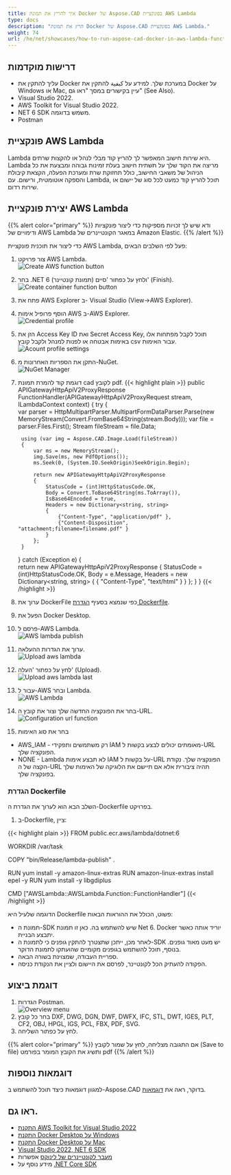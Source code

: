 ```yaml
---
title: איך להריץ את תמונת Docker של Aspose.CAD בפונקציית AWS Lambda
type: docs
description: "הרץ את תמונת Docker של Aspose.CAD בפונקציית AWS Lambda."
weight: 74
url: /he/net/showcases/how-to-run-aspose-cad-docker-in-aws-lambda-function/
---
```


## דרישות מוקדמות
- עליך להתקין את Docker במערכת שלך. למידע על كيفية להתקין את Docker על Windows או Mac, עיין בקישורים במסך "ראו גם" (See Also).
- Visual Studio 2022.
- AWS Toolkit for Visual Studio 2022.
- NET 6 SDK משמש בדוגמה.
- Postman

## פונקציית AWS Lambda

Lambda היא שירות חישוב המאפשר לך להריץ קוד מבלי לנהל או להקצות שרתים. Lambda מריצה את הקוד שלך על תשתית חישוב בעלת זמינות גבוהה ומבצעת את כל הניהול של משאבי החישוב, כולל תחזוקת שרת ומערכת הפעלה, הקצאת קיבולת והספקה אוטומטית, ורישום. עם Lambda, תוכל להריץ קוד כמעט לכל סוג של יישום או שירות רדום.

## יצירת פונקציית AWS Lambda

{{% alert color="primary" %}} 
ודא שיש לך זכויות מספיקות כדי ליצור פונקציות ודימויים של AWS Lambda במאגר הקונטיינרים של Amazon Elastic.
{{% /alert %}}

כדי ליצור את תוכנית פונקציית AWS Lambda, פעל לפי השלבים הבאים:
1. צור פרויקט AWS Lambda.<br>
![Create AWS function button](/cad/_assets/showcases/aws/create-project.png)<br>
1. בחר .NET 6 (תמונת קונטיינר) ולחץ על כפתור 'סיים' (Finish).<br>
![Create container function button](/cad/_assets/showcases/aws/create-container.png)<br>
1. פתח את AWS Explorer ב- Visual Studio (View->AWS Explorer).
1. הוסף פרופיל אימות AWS ב-AWS Explorer.<br>
![Credential profile](/cad/_assets/showcases/aws/add-aws-credentials-profile.png)<br>
1. הזן את Access Key ID ואת Secret Access Key, תוכל לקבל מפתחות אלו באימות אבטחה או לפנות למנהל ולקבל קובץ csv עבור האימות.<br>
![Acount profile settings](/cad/_assets/showcases/aws/account-profile.png)<br>
1. התקן את הספריות האחרונות מ-NuGet.<br>
![NuGet Manager](/cad/_assets/showcases/aws/nuget-manager.png)<br>
1. דוגמת קוד להמרת תמונת cad לקובץ pdf.
{{< highlight plain >}}
public APIGatewayHttpApiV2ProxyResponse FunctionHandler(APIGatewayHttpApiV2ProxyRequest stream, ILambdaContext context)
{
    try
    {            
        var parser = HttpMultipartParser.MultipartFormDataParser.Parse(new MemoryStream(Convert.FromBase64String(stream.Body)));
        var file = parser.Files.First();
        Stream fileStream = file.Data;

        using (var img = Aspose.CAD.Image.Load(fileStream))
        {
            var ms = new MemoryStream();
            img.Save(ms, new PdfOptions());
            ms.Seek(0, (System.IO.SeekOrigin)SeekOrigin.Begin);
          
            return new APIGatewayHttpApiV2ProxyResponse
            {
                StatusCode = (int)HttpStatusCode.OK,
                Body = Convert.ToBase64String(ms.ToArray()),
                IsBase64Encoded = true,
                Headers = new Dictionary<string, string>
                {
                    {"Content-Type", "application/pdf" },
                    {"Content-Disposition", "attachment;filename=filename.pdf" }
                }
            };
        }
    }
    catch (Exception e)
    {           
        return new APIGatewayHttpApiV2ProxyResponse
        {
            StatusCode = (int)HttpStatusCode.OK,
            Body = e.Message,
            Headers = new Dictionary<string, string>
            {
                {
                    "Content-Type", "text/html"
                }
            }
        };
    }
}
{{< /highlight >}}
1. ערוך את DockerFile כפי שנמצא בסעיף <a href="#configuring-a-dockerfile">הגדרת Dockerfile</a>.
1. הפעל את Docker Desktop.
1. פרסם ל-AWS Lambda.<br>
![AWS lambda publish](/cad/_assets/showcases/aws/publish-aws.png)<br>
1. ערוך את הגדרות ההעלאה.<br>
![Upload aws lambda](/cad/_assets/showcases/aws/upload-aws-lambda.png)<br>
1. לחץ על כפתור 'העלה' (Upload).<br>
![Upload aws lambda last](/cad/_assets/showcases/aws/upload-aws-lambda-finish.png)<br>
1. עבור ל-AWS ובחר Lambda.<br>
![AWS Lambda](/cad/_assets/showcases/aws/select-aws-lambda.png)<br>
1. בחר את הפונקציה החדשה שלך וצור את קובץ ה-URL.<br>
![Configuration url function](/cad/_assets/showcases/aws/create-function-url.png)<br>
1. בחר את סוג האימות
- AWS_IAM - רק משתמשים ותפקידי IAM מאומתים יכולים לבצע בקשות ל-URL הפונקציה שלך.
- NONE - Lambda לא תבצע אימות IAM על בקשות ל-URL הפונקציה שלך. נקודת הקצה של ה-URL תהיה ציבורית אלא אם תיישם את הלוגיקה של האימות שלך בפונקציה שלך.

### הגדרת Dockerfile

השלב הבא הוא לערוך את הגדרת ה-Dockerfile בפרויקט.

1. ב-Dockerfile, ציין:

{{< highlight plain >}}
FROM public.ecr.aws/lambda/dotnet:6

WORKDIR /var/task

COPY "bin/Release/lambda-publish"  .

RUN yum install -y amazon-linux-extras 
RUN amazon-linux-extras install epel -y
RUN yum install -y libgdiplus  

CMD ["AWSLambda::AWSLambda.Function::FunctionHandler"]
{{< /highlight >}}

הדוגמה שלעיל היא Dockerfile פשוט, הכולל את ההוראות הבאות:

- תמונת ה-SDK שיש להשתמש בה. כאן זו תמונת Net 6. Docker יוריד אותה כאשר יתבצע הבניית.
- לאחר מכן, ייתכן שתצטרך להתקין גופנים כי לתמונת ה-SDK יש מעט מאוד גופנים. בנוסף, תוכל להשתמש בגופנים מקומיים שהועתקו לתמונת הדוקר.
- ספריית העבודה, שמצוינת בשורה הבאה.
- הפקודה להעתיק הכל לקונטיינר, לפרסם את היישום ולציין את הנקודת כניסה.

## דוגמת ביצוע

1. הגדרות Postman.<br>
![Overview menu](/cad/_assets/showcases/aws/postman-settings.png)<br>
1. בחר כל קובץ DXF, DWG, DGN, DWF, DWFX, IFC, STL, DWT, IGES, PLT, CF2, OBJ, HPGL, IGS, PCL, FBX, PDF, SVG.
1. לחץ על כפתור השליחה.

{{% alert color="primary" %}} 
אם התגובה מצליחה, לחץ על שמור לקובץ (Save to file) ותשיג את הקובץ המומר בפורמט pdf
{{% /alert %}}

## דוגמאות נוספות

למגוון דוגמאות כיצד תוכל להשתמש ב-Aspose.CAD בדוקר, ראה את [דוגמאות](https://github.com/aspose-cad/Aspose.CAD-Documentation).

## ראו גם.

- [התקנת AWS Toolkit for Visual Studio 2022](https://marketplace.visualstudio.com/items?itemName=AmazonWebServices.AWSToolkitforVisualStudio2022)
- [התקנת Docker Desktop על Windows](https://docs.docker.com/docker-for-windows/install/)
- [התקנת Docker Desktop על Mac](https://docs.docker.com/docker-for-mac/install/)
- [Visual Studio 2022, NET 6 SDK](https://docs.microsoft.com/en-us/dotnet/core/install/windows?tabs=net60#dependencies)
- [מעבר לקונטיינרים של לינוקס](https://docs.docker.com/docker-for-windows/#switch-between-windows-and-linux-containers) אפשרות
- מידע נוסף על [.NET Core SDK](https://hub.docker.com/_/microsoft-dotnet-sdk)

